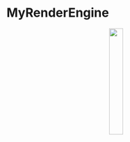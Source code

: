 # MyRenderEngine
<center>
<img src="http://ota0mocmv.bkt.clouddn.com/SoftRenderEngine.png" width="25%" height="25%" />
</center>
